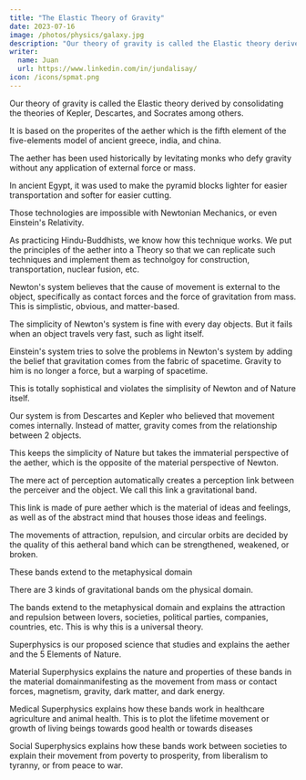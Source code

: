 ```yaml
---
title: "The Elastic Theory of Gravity"
date: 2023-07-16
image: /photos/physics/galaxy.jpg
description: "Our theory of gravity is called the Elastic theory derived from the theories of Kepler, Descartes, and Socrates"
writer:
  name: Juan
  url: https://www.linkedin.com/in/jundalisay/
icon: /icons/spmat.png
---
```



Our theory of gravity is called the Elastic theory derived by consolidating the theories of Kepler, Descartes, and Socrates among others. 

It is based on the properites of the aether which is the fifth element of the five-elements model of ancient greece, india, and china.

The aether has been used historically by levitating monks who defy gravity without any application of external force or mass.

In ancient Egypt, it was used to make the pyramid blocks lighter for easier transportation and softer for easier cutting. 

Those technologies are impossible with Newtonian Mechanics, or even Einstein's Relativity. 

As practicing Hindu-Buddhists, we know how this technique works. We put the principles of the aether into a Theory so that we can replicate such techniques and implement them as technolgoy for construction, transportation, nuclear fusion, etc.

<!--  Isaac Newton had difficulty understanding and so he chose an easier to explain by gravity on the basis of matter, as mass which is far more obvious.

The Elastic Theory is applied artificially in the real world as 
 -->

Newton's system believes that the cause of movement is external to the object, specifically as contact forces and the force of gravitation from mass. This is simplistic, obvious, and matter-based. 

The simplicity of Newton's system is fine with every day objects. But it fails when an object travels very fast, such as light itself.

Einstein's system tries to solve the problems in Newton's system by adding the belief that gravitation comes from the fabric of spacetime. Gravity to him is no longer a force, but a warping of spacetime.

This is totally sophistical and violates the simplisity of Newton and of Nature itself.

Our system is from Descartes and Kepler who believed that movement comes internally. Instead of matter, gravity comes from the relationship between 2 objects. 

This keeps the simplicity of Nature but takes the immaterial perspective of the aether, which is the opposite of the material perspective of Newton.

The mere act of perception automatically creates a perception link between the perceiver and the object. We call this link a gravitational band. 

This link is made of pure aether which is the material of ideas and feelings, as well as of the abstract mind that houses those ideas and feelings. 

The movements of attraction, repulsion, and circular orbits are decided by the quality of this aetheral band which can be strengthened, weakened, or broken.

These bands extend to the metaphysical domain 

There are 3 kinds of gravitational bands om the physical domain. 

The bands extend to the  metaphysical domain and explains the attraction and repulsion between lovers, societies, political parties, companies, countries, etc. This is why this is a universal theory.

Superphysics is our proposed science that studies and explains the aether and the 5 Elements of Nature. 

Material Superphysics explains the nature and properties of these bands in the material domainmanifesting as the movement from mass or contact forces, magnetism, gravity, dark matter, and dark energy.

Medical Superphysics explains how these bands work in healthcare agriculture and animal health. This is to plot the lifetime movement or growth of living beings towards good health or towards diseases

Social Superphysics explains how these bands work between societies to explain their movement from poverty to prosperity, from liberalism to tyranny, or from peace to war.